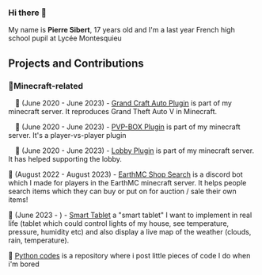 ### Hi there 👋
My name is **Pierre Sibert**, 17 years old and I'm a last year French high school pupil at Lycée Montesquieu

## Projects and Contributions

### 🌱Minecraft-related

&emsp;📍 (June 2020 - June 2023) - [Grand Craft Auto Plugin](https://github.com/Pierronus/minecraft-grandcraftauto) is part of my minecraft server. It reproduces Grand Theft Auto V in Minecraft.

&emsp;📍 (June 2020 - June 2023) - [PVP-BOX Plugin](https://github.com/Pierronus/minecraft-pvpbox) is part of my minecraft server. It's a player-vs-player plugin

&emsp;📍 (June 2020 - June 2023) - [Lobby Plugin](https://github.com/Pierronus/minecraft-lobby) is part of my minecraft server. It has helped supporting the lobby.

📍 (August 2022 - August 2023) - [EarthMC Shop Search](https://github.com/Pierronus/earthmc-shop-search) is a discord bot which I made for players in the EarthMC minecraft server. It helps people search items which they can buy or put on for auction / sale their own items!

📍 (June 2023 - ) - [Smart Tablet](https://github.com/Pierronus/python-fun) a "smart tablet" I want to implement in real life (tablet which could control lights of my house, see temperature, pressure, humidity etc) and also display a live map of the weather (clouds, rain, temperature).

📍 [Python codes](https://github.com/Pierronus/python-fun) is a repository where i post little pieces of code I do when i'm bored


   
